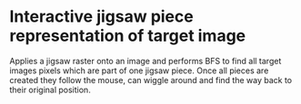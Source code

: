 

# Interactive jigsaw piece representation of target image

Applies a jigsaw raster onto an image and performs BFS to find all target images pixels which are part of one jigsaw piece. 
Once all pieces are created they follow the mouse, can wiggle around and find the way back to their original position.
